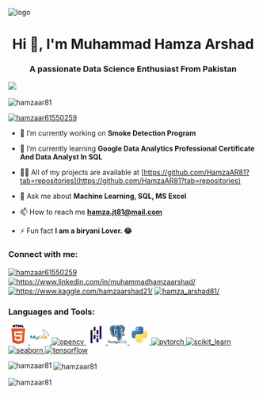 ![logo](https://www.google.com/imgres?imgurl=https%3A%2F%2Fcdn.ttgtmedia.com%2Fvisuals%2FsearchCIO%2Fenterprise_software%2Fcio_article_015.jpg&tbnid=nUG-Gbqp3QNF8M&vet=12ahUKEwiN28yDoLSAAxVNuCcCHRh_CxgQMyhPegUIARCbAQ..i&imgrefurl=https%3A%2F%2Fwww.techtarget.com%2Fsearchbusinessanalytics%2Ffeature%2FDemand-for-data-scientists-is-booming-and-will-increase&docid=oZ-xbD-vs9ediM&w=1200&h=400&q=Data%20Scientist%20banner&ved=2ahUKEwiN28yDoLSAAxVNuCcCHRh_CxgQMyhPegUIARCbAQ)
<h1 align="center">Hi 👋, I'm Muhammad Hamza Arshad</h1>
<h3 align="center">A passionate Data Science Enthusiast From Pakistan</h3>
<img align="right alt="coding" width="400" src="https://www.google.com/url?sa=i&url=https%3A%2F%2Ficonscout.com%2Flotties%2Fprogrammer&psig=AOvVaw03RfmVR-zNboYkakeBomiU&ust=1690730469486000&source=images&cd=vfe&opi=89978449&ved=0CBEQjRxqFwoTCPiWmvubtIADFQAAAAAdAAAAABAE" >
<p align="left"> <img src="https://komarev.com/ghpvc/?username=hamzaar81&label=Profile%20views&color=0e75b6&style=flat" alt="hamzaar81" /> </p>

<p align="left"> <a href="https://twitter.com/hamzaar61550259" target="blank"><img src="https://img.shields.io/twitter/follow/hamzaar61550259?logo=twitter&style=for-the-badge" alt="hamzaar61550259" /></a> </p>

- 🔭 I’m currently working on **Smoke Detection Program**

- 🌱 I’m currently learning **Google Data Analytics Professional Certificate And Data Analyst In SQL**

- 👨‍💻 All of my projects are available at [https://github.com/HamzaAR81?tab=repositories](https://github.com/HamzaAR81?tab=repositories)

- 💬 Ask me about **Machine Learning, SQL, MS Excel**

- 📫 How to reach me **hamza.jt81@mail.com**

- ⚡ Fun fact **I am a biryani Lover. 😂**

<h3 align="left">Connect with me:</h3>
<p align="left">
<a href="https://twitter.com/hamzaar61550259" target="blank"><img align="center" src="https://raw.githubusercontent.com/rahuldkjain/github-profile-readme-generator/master/src/images/icons/Social/twitter.svg" alt="hamzaar61550259" height="30" width="40" /></a>
<a href="https://linkedin.com/in/https://www.linkedin.com/in/muhammadhamzaarshad/" target="blank"><img align="center" src="https://raw.githubusercontent.com/rahuldkjain/github-profile-readme-generator/master/src/images/icons/Social/linked-in-alt.svg" alt="https://www.linkedin.com/in/muhammadhamzaarshad/" height="30" width="40" /></a>
<a href="https://kaggle.com/https://www.kaggle.com/hamzaarshad21/" target="blank"><img align="center" src="https://raw.githubusercontent.com/rahuldkjain/github-profile-readme-generator/master/src/images/icons/Social/kaggle.svg" alt="https://www.kaggle.com/hamzaarshad21/" height="30" width="40" /></a>
<a href="https://instagram.com/hamza_arshad81/" target="blank"><img align="center" src="https://raw.githubusercontent.com/rahuldkjain/github-profile-readme-generator/master/src/images/icons/Social/instagram.svg" alt="hamza_arshad81/" height="30" width="40" /></a>
</p>

<h3 align="left">Languages and Tools:</h3>
<p align="left"> <a href="https://www.w3.org/html/" target="_blank" rel="noreferrer"> <img src="https://raw.githubusercontent.com/devicons/devicon/master/icons/html5/html5-original-wordmark.svg" alt="html5" width="40" height="40"/> </a> <a href="https://www.mysql.com/" target="_blank" rel="noreferrer"> <img src="https://raw.githubusercontent.com/devicons/devicon/master/icons/mysql/mysql-original-wordmark.svg" alt="mysql" width="40" height="40"/> </a> <a href="https://opencv.org/" target="_blank" rel="noreferrer"> <img src="https://www.vectorlogo.zone/logos/opencv/opencv-icon.svg" alt="opencv" width="40" height="40"/> </a> <a href="https://pandas.pydata.org/" target="_blank" rel="noreferrer"> <img src="https://raw.githubusercontent.com/devicons/devicon/2ae2a900d2f041da66e950e4d48052658d850630/icons/pandas/pandas-original.svg" alt="pandas" width="40" height="40"/> </a> <a href="https://www.postgresql.org" target="_blank" rel="noreferrer"> <img src="https://raw.githubusercontent.com/devicons/devicon/master/icons/postgresql/postgresql-original-wordmark.svg" alt="postgresql" width="40" height="40"/> </a> <a href="https://www.python.org" target="_blank" rel="noreferrer"> <img src="https://raw.githubusercontent.com/devicons/devicon/master/icons/python/python-original.svg" alt="python" width="40" height="40"/> </a> <a href="https://pytorch.org/" target="_blank" rel="noreferrer"> <img src="https://www.vectorlogo.zone/logos/pytorch/pytorch-icon.svg" alt="pytorch" width="40" height="40"/> </a> <a href="https://scikit-learn.org/" target="_blank" rel="noreferrer"> <img src="https://upload.wikimedia.org/wikipedia/commons/0/05/Scikit_learn_logo_small.svg" alt="scikit_learn" width="40" height="40"/> </a> <a href="https://seaborn.pydata.org/" target="_blank" rel="noreferrer"> <img src="https://seaborn.pydata.org/_images/logo-mark-lightbg.svg" alt="seaborn" width="40" height="40"/> </a> <a href="https://www.tensorflow.org" target="_blank" rel="noreferrer"> <img src="https://www.vectorlogo.zone/logos/tensorflow/tensorflow-icon.svg" alt="tensorflow" width="40" height="40"/> </a> </p>

<p><img align="left" src="https://github-readme-stats.vercel.app/api/top-langs?username=hamzaar81&show_icons=true&locale=en&layout=compact" alt="hamzaar81" /></p>

<p>&nbsp;<img align="center" src="https://github-readme-stats.vercel.app/api?username=hamzaar81&show_icons=true&locale=en" alt="hamzaar81" /></p>

<p><img align="center" src="https://github-readme-streak-stats.herokuapp.com/?user=hamzaar81&" alt="hamzaar81" /></p>
